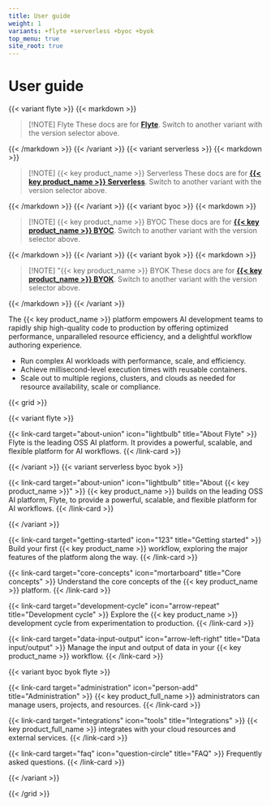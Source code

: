 ```yaml
---
title: User guide
weight: 1
variants: +flyte +serverless +byoc +byok
top_menu: true
site_root: true
---
```


# User guide

{{< variant flyte >}}
{{< markdown >}}

> [!NOTE] Flyte
> These docs are for [**Flyte**](./about-union.md#flyte).
> Switch to another variant with the version selector above.

{{< /markdown >}}
{{< /variant >}}
{{< variant serverless >}}
{{< markdown >}}

> [!NOTE] {{< key product_name >}} Serverless
> These docs are for [**{{< key product_name >}} Serverless**](./about-union.md#union-serverless).
> Switch to another variant with the version selector above.

{{< /markdown >}}
{{< /variant >}}
{{< variant byoc >}}
{{< markdown >}}

> [!NOTE] {{< key product_name >}} BYOC
> These docs are for [**{{< key product_name >}} BYOC**](./about-union.md#union-byoc).
> Switch to another variant with the version selector above.

{{< /markdown >}}
{{< /variant >}}
{{< variant byok >}}
{{< markdown >}}

> [!NOTE] "{{< key product_name >}} BYOK
> These docs are for [**{{< key product_name >}} BYOK**](./about-union.md#union-byok).
> Switch to another variant with the version selector above.

{{< /markdown >}}
{{< /variant >}}

The {{< key product_name >}} platform empowers AI development teams to rapidly ship high-quality code to production by offering optimized performance, unparalleled resource efficiency, and a delightful workflow authoring experience.

* Run complex AI workloads with performance, scale, and efficiency.
* Achieve millisecond-level execution times with reusable containers.
* Scale out to multiple regions, clusters, and clouds as needed for resource availability, scale or compliance.

{{< grid >}}

{{< variant flyte >}}

{{< link-card target="about-union" icon="lightbulb" title="About Flyte" >}}
Flyte is the leading OSS AI platform. It provides a powerful, scalable, and flexible platform for AI workflows.
{{< /link-card >}}

{{< /variant >}}
{{< variant serverless byoc byok >}}

{{< link-card target="about-union" icon="lightbulb" title="About {{< key product_name >}}" >}}
{{< key product_name >}} builds on the leading OSS AI platform, Flyte, to provide a powerful, scalable, and flexible platform for AI workflows.
{{< /link-card >}}

{{< /variant >}}

{{< link-card target="getting-started" icon="123" title="Getting started" >}}
Build your first {{< key product_name >}} workflow, exploring the major features of the platform along the way.
{{< /link-card >}}

{{< link-card target="core-concepts" icon="mortarboard" title="Core concepts" >}}
Understand the core concepts of the {{< key product_name >}} platform.
{{< /link-card >}}

{{< link-card target="development-cycle" icon="arrow-repeat" title="Development cycle" >}}
Explore the {{< key product_name >}} development cycle from experimentation to production.
{{< /link-card >}}

{{< link-card target="data-input-output" icon="arrow-left-right" title="Data input/output" >}}
Manage the input and output of data in your {{< key product_name >}} workflow.
{{< /link-card >}}

{{< variant byoc byok flyte >}}

{{< link-card target="administration" icon="person-add" title="Administration" >}}
{{< key product_full_name >}} administrators can manage users, projects, and resources.
{{< /link-card >}}

{{< link-card target="integrations" icon="tools" title="Integrations" >}}
{{< key product_full_name >}} integrates with your cloud resources and external services.
{{< /link-card >}}

{{< link-card target="faq" icon="question-circle" title="FAQ" >}}
Frequently asked questions.
{{< /link-card >}}

{{< /variant >}}

{{< /grid >}}
